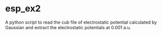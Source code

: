 # esp_ex2
A python script to read the cub file of electrostatic potential calculated by Gaussian and extract the electrostatic potentials at 0.001 a.u.
